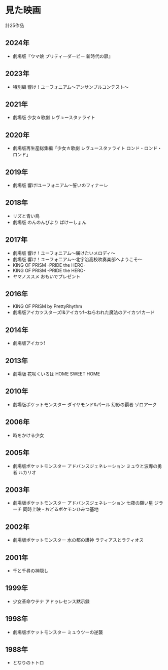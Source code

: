 # 見た映画

計25作品

## 2024年

- 劇場版『ウマ娘 プリティーダービー 新時代の扉』

## 2023年

- 特別編 響け！ユーフォニアム～アンサンブルコンテスト～

## 2021年

- 劇場版 少女☆歌劇 レヴュースタァライト

## 2020年

- 劇場版再生産総集編「少女☆歌劇 レヴュースタァライト ロンド・ロンド・ロンド​」

## 2019年

- 劇場版 響け!ユーフォニアム〜誓いのフィナーレ

## 2018年

- リズと青い鳥
- 劇場版 のんのんびより ばけーしょん

## 2017年

- 劇場版 響け！ユーフォニアム～届けたいメロディ～
- 劇場版 響け！ユーフォ二アム～北宇治高校吹奏楽部へようこそ～
- KING OF PRISM -PRIDE the HERO-
- KING OF PRISM -PRIDE the HERO-
- ヤマノススメ おもいでプレゼント

## 2016年

- KING OF PRISM by PrettyRhythm
- 劇場版アイカツスターズ!&アイカツ!~ねらわれた魔法のアイカツ!カード

## 2014年

- 劇場版アイカツ!

## 2013年

- 劇場版 花咲くいろは HOME SWEET HOME

## 2010年

- 劇場版ポケットモンスター ダイヤモンド&パール 幻影の覇者 ゾロアーク

## 2006年

- 時をかける少女

## 2005年

- 劇場版ポケットモンスター アドバンスジェネレーション ミュウと波導の勇者 ルカリオ

## 2003年

- 劇場版ポケットモンスター アドバンスジェネレーション 七夜の願い星 ジラーチ 同時上映・おどるポケモンひみつ基地

## 2002年

- 劇場版ポケットモンスター 水の都の護神 ラティアスとラティオス

## 2001年

- 千と千尋の神隠し

## 1999年

- 少女革命ウテナ アドゥレセンス黙示録

## 1998年

- 劇場版ポケットモンスター ミュウツーの逆襲

## 1988年

- となりのトトロ

